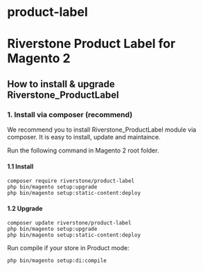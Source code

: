 # product-label

# Riverstone Product Label for Magento 2

## How to install & upgrade Riverstone_ProductLabel

### 1. Install via composer (recommend)

We recommend you to install Riverstone_ProductLabel module via composer. It is easy to install, update and maintaince.

Run the following command in Magento 2 root folder.

#### 1.1 Install

```
composer require riverstone/product-label
php bin/magento setup:upgrade
php bin/magento setup:static-content:deploy

```
#### 1.2 Upgrade

```
composer update riverstone/product-label
php bin/magento setup:upgrade
php bin/magento setup:static-content:deploy

```
Run compile if your store in Product mode:

```
php bin/magento setup:di:compile

```
